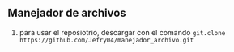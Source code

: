 ## Manejador de archivos

1. para usar el reposiotrio, descargar con el comando
`git.clone https://github.com/Jefry04/manejador_archivo.git`